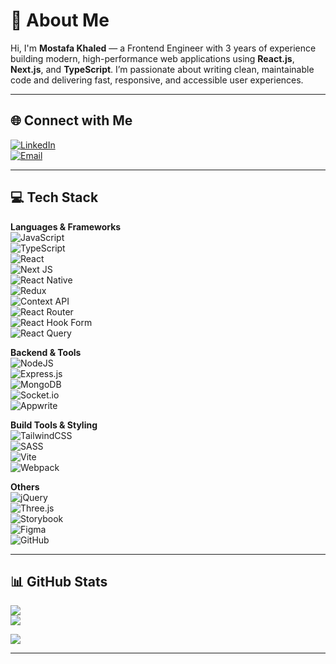 # 💫 About Me
Hi, I'm **Mostafa Khaled** — a Frontend Engineer with 3 years of experience building modern, high-performance web applications using **React.js**, **Next.js**, and **TypeScript**. I’m passionate about writing clean, maintainable code and delivering fast, responsive, and accessible user experiences.

---

## 🌐 Connect with Me
[![LinkedIn](https://img.shields.io/badge/LinkedIn-%230077B5.svg?style=for-the-badge&logo=linkedin&logoColor=white)](https://linkedin.com/in/mostafa-khaled-4527801b5)  
[![Email](https://img.shields.io/badge/Email-D14836?style=for-the-badge&logo=gmail&logoColor=white)](mailto:m.khaled201774@gmail.com)

---

## 💻 Tech Stack
**Languages & Frameworks**  
![JavaScript](https://img.shields.io/badge/javascript-%23323330.svg?style=for-the-badge&logo=javascript&logoColor=%23F7DF1E)  
![TypeScript](https://img.shields.io/badge/typescript-%23007ACC.svg?style=for-the-badge&logo=typescript&logoColor=white)  
![React](https://img.shields.io/badge/react-%2320232a.svg?style=for-the-badge&logo=react&logoColor=%2361DAFB)  
![Next JS](https://img.shields.io/badge/Next-black?style=for-the-badge&logo=next.js&logoColor=white)  
![React Native](https://img.shields.io/badge/react_native-%2320232a.svg?style=for-the-badge&logo=react&logoColor=%2361DAFB)  
![Redux](https://img.shields.io/badge/redux-%23593d88.svg?style=for-the-badge&logo=redux&logoColor=white)  
![Context API](https://img.shields.io/badge/Context--Api-000000?style=for-the-badge&logo=react)  
![React Router](https://img.shields.io/badge/React_Router-CA4245?style=for-the-badge&logo=react-router&logoColor=white)  
![React Hook Form](https://img.shields.io/badge/React%20Hook%20Form-%23EC5990.svg?style=for-the-badge&logo=reacthookform&logoColor=white)  
![React Query](https://img.shields.io/badge/-React%20Query-FF4154?style=for-the-badge&logo=react%20query&logoColor=white)  

**Backend & Tools**  
![NodeJS](https://img.shields.io/badge/node.js-6DA55F?style=for-the-badge&logo=node.js&logoColor=white)  
![Express.js](https://img.shields.io/badge/express.js-%23404d59.svg?style=for-the-badge&logo=express&logoColor=%2361DAFB)  
![MongoDB](https://img.shields.io/badge/MongoDB-%234ea94b.svg?style=for-the-badge&logo=mongodb&logoColor=white)  
![Socket.io](https://img.shields.io/badge/Socket.io-black?style=for-the-badge&logo=socket.io&badgeColor=010101)  
![Appwrite](https://img.shields.io/badge/Appwrite-%23FD366E.svg?style=for-the-badge&logo=appwrite&logoColor=white)

**Build Tools & Styling**  
![TailwindCSS](https://img.shields.io/badge/tailwindcss-%2338B2AC.svg?style=for-the-badge&logo=tailwind-css&logoColor=white)  
![SASS](https://img.shields.io/badge/SASS-hotpink.svg?style=for-the-badge&logo=SASS&logoColor=white)  
![Vite](https://img.shields.io/badge/vite-%23646CFF.svg?style=for-the-badge&logo=vite&logoColor=white)  
![Webpack](https://img.shields.io/badge/webpack-%238DD6F9.svg?style=for-the-badge&logo=webpack&logoColor=black)

**Others**  
![jQuery](https://img.shields.io/badge/jquery-%230769AD.svg?style=for-the-badge&logo=jquery&logoColor=white)  
![Three.js](https://img.shields.io/badge/threejs-black?style=for-the-badge&logo=three.js&logoColor=white)  
![Storybook](https://img.shields.io/badge/-Storybook-FF4785?style=for-the-badge&logo=storybook&logoColor=white)  
![Figma](https://img.shields.io/badge/figma-%23F24E1E.svg?style=for-the-badge&logo=figma&logoColor=white)  
![GitHub](https://img.shields.io/badge/github-%23121011.svg?style=for-the-badge&logo=github&logoColor=white)

---

## 📊 GitHub Stats
![](https://nirzak-streak-stats.vercel.app/?user=Mo74806&theme=dark&hide_border=true)  
![](https://github-readme-stats.vercel.app/api/top-langs/?username=Mo74806&theme=dark&hide_border=true&include_all_commits=false&count_private=false&layout=compact)

[![](https://visitcount.itsvg.in/api?id=Mo74806&icon=0&color=0)](https://visitcount.itsvg.in)

---